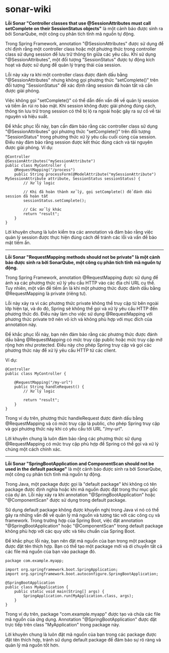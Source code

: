 # sonar-wiki
**Lỗi Sonar "Controller classes that use @SessionAttributes must call setComplete on their SessionStatus objects"** là một cảnh báo được sinh ra bởi SonarQube, một công cụ phân tích tĩnh mã nguồn tự động.

Trong Spring Framework, annotation "@SessionAttributes" được sử dụng để chỉ định rằng một controller class hoặc một phương thức trong controller class sử dụng session để lưu trữ thông tin giữa các yêu cầu. Khi sử dụng "@SessionAttributes", một đối tượng "SessionStatus" được tự động kích hoạt và được sử dụng để quản lý trạng thái của session.

Lỗi này xảy ra khi một controller class được đánh dấu bằng "@SessionAttributes" nhưng không gọi phương thức "setComplete()" trên đối tượng "SessionStatus" để xác định rằng session đã hoàn tất và cần được giải phóng.

Việc không gọi "setComplete()" có thể dẫn đến vấn đề về quản lý session và tiềm ẩn rủi ro bảo mật. Khi session không được giải phóng đúng cách, thông tin lưu trữ trong session có thể bị lộ ra ngoài hoặc gây ra sự cố về tài nguyên và hiệu suất.

Để khắc phục lỗi này, bạn cần đảm bảo rằng các controller class sử dụng "@SessionAttributes" gọi phương thức "setComplete()" trên đối tượng "SessionStatus" trong phương thức xử lý yêu cầu cuối cùng của session. Điều này đảm bảo rằng session được kết thúc đúng cách và tài nguyên được giải phóng. Ví dụ:
```
@Controller
@SessionAttributes("mySessionAttribute")
public class MyController {
    @RequestMapping("/process")
    public String processForm(@ModelAttribute("mySessionAttribute") MySessionAttribute attribute, SessionStatus sessionStatus) {
        // Xử lý logic
        
        // Khi đã hoàn thành xử lý, gọi setComplete() để đánh dấu session đã hoàn tất
        sessionStatus.setComplete();
        
        // Các xử lý khác
        return "result";
    }
}
```
Lời khuyên chung là luôn kiểm tra các annotation và đảm bảo rằng việc quản lý session được thực hiện đúng cách để tránh các lỗi và vấn đề bảo mật tiềm ẩn.

-----------

**Lỗi Sonar "RequestMapping methods should not be private" là một cảnh báo được sinh ra bởi SonarQube, một công cụ phân tích tĩnh mã nguồn tự động.**

Trong Spring Framework, annotation @RequestMapping được sử dụng để ánh xạ các phương thức xử lý yêu cầu HTTP vào các địa chỉ URL cụ thể. Tuy nhiên, một vấn đề tiềm ẩn là khi một phương thức được đánh dấu bằng @RequestMapping là private (riêng tư).

Lỗi này xảy ra vì các phương thức private không thể truy cập từ bên ngoài lớp hiện tại, và do đó, Spring sẽ không thể gọi và xử lý yêu cầu HTTP đến phương thức đó. Điều này làm cho việc sử dụng @RequestMapping với phương thức private trở nên vô ích và không phù hợp với mục đích của annotation này.

Để khắc phục lỗi này, bạn nên đảm bảo rằng các phương thức được đánh dấu bằng @RequestMapping có mức truy cập public hoặc mức truy cập mở rộng hơn như protected. Điều này cho phép Spring truy cập và gọi các phương thức này để xử lý yêu cầu HTTP từ các client.

Ví dụ:
```
@Controller
public class MyController {
    
    @RequestMapping("/my-url")
    public String handleRequest() {
        // Xử lý logic
        
        return "result";
    }
}
```
Trong ví dụ trên, phương thức handleRequest được đánh dấu bằng @RequestMapping và có mức truy cập là public, cho phép Spring truy cập và gọi phương thức này khi có yêu cầu tới URL "/my-url".

Lời khuyên chung là luôn đảm bảo rằng các phương thức sử dụng @RequestMapping có mức truy cập phù hợp để Spring có thể gọi và xử lý chúng một cách chính xác.

-----------
**Lỗi Sonar "SpringBootApplication and ComponentScan should not be used in the default package"** là một cảnh báo được sinh ra bởi SonarQube, một công cụ phân tích tĩnh mã nguồn tự động.

Trong Java, một package được gọi là "default package" khi không có tên package được định nghĩa hoặc khi mã nguồn được đặt trong thư mục gốc của dự án. Lỗi này xảy ra khi annotation "@SpringBootApplication" hoặc "@ComponentScan" được sử dụng trong default package.

Sử dụng default package không được khuyến nghị trong Java vì nó có thể gây ra những vấn đề về quản lý mã nguồn và tương tác với các công cụ và framework. Trong trường hợp của Spring Boot, việc đặt annotation "@SpringBootApplication" hoặc "@ComponentScan" trong default package không phù hợp với các quy ước và tiêu chuẩn của Spring Boot.

Để khắc phục lỗi này, bạn nên đặt mã nguồn của bạn trong một package được đặt tên thích hợp. Bạn có thể tạo một package mới và di chuyển tất cả các file mã nguồn của bạn vào package đó.

```
package com.example.myapp;

import org.springframework.boot.SpringApplication;
import org.springframework.boot.autoconfigure.SpringBootApplication;

@SpringBootApplication
public class MyApplication {
    public static void main(String[] args) {
        SpringApplication.run(MyApplication.class, args);
    }
}
```
Trong ví dụ trên, package "com.example.myapp" được tạo và chứa các file mã nguồn của ứng dụng. Annotation "@SpringBootApplication" được đặt trực tiếp trên class "MyApplication" trong package này.

Lời khuyên chung là luôn đặt mã nguồn của bạn trong các package được đặt tên thích hợp, tránh sử dụng default package để đảm bảo sự rõ ràng và quản lý mã nguồn tốt hơn.
